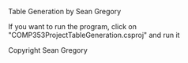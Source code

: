 Table Generation by Sean Gregory

If you want to run the program, click on "COMP353ProjectTableGeneration.csproj" and run it


Copyright Sean Gregory